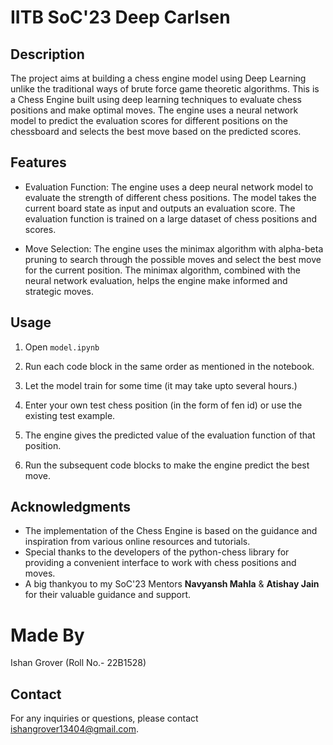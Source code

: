 # IITB SoC'23 Deep Carlsen

## Description

The project aims at building a chess engine model using Deep Learning unlike the traditional ways of brute force game theoretic algorithms. This is a Chess Engine built using deep learning techniques to evaluate chess positions and make optimal moves. The engine uses a neural network model to predict the evaluation scores for different positions on the chessboard and selects the best move based on the predicted scores.

## Features

- Evaluation Function: The engine uses a deep neural network model to evaluate the strength of different chess positions. The model takes the current board state as input and outputs an evaluation score. The evaluation function is trained on a large dataset of chess positions and scores.

- Move Selection: The engine uses the minimax algorithm with alpha-beta pruning to search through the possible moves and select the best move for the current position. The minimax algorithm, combined with the neural network evaluation, helps the engine make informed and strategic moves.


## Usage

1. Open  <code>model.ipynb</code> 

2. Run each code block in the same order as mentioned in the notebook.

3. Let the model train for some time (it may take upto several hours.)

4. Enter your own test chess position (in the form of fen id) or use the existing test example.

5. The engine gives the predicted value of the evaluation function of that position.

6. Run the subsequent code blocks to make the engine predict the best move.

## Acknowledgments

- The implementation of the Chess Engine is based on the guidance and inspiration from various online resources and tutorials.
- Special thanks to the developers of the python-chess library for providing a convenient interface to work with chess positions and moves.
- A big thankyou to my SoC'23 Mentors <B>Navyansh Mahla</B> & <B>Atishay Jain</B> for their valuable guidance and support.

# Made By
Ishan Grover (Roll No.- 22B1528)

## Contact
For any inquiries or questions, please contact ishangrover13404@gmail.com.